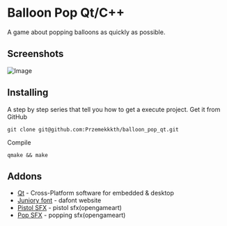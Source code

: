 # Balloon Pop Qt/C++
A game about popping balloons as quickly as possible.

## Screenshots
![Image](https://user-images.githubusercontent.com/28188300/282558238-89bdfb71-7508-4a75-bb39-f8f5c4701103.gif)

## Installing
A step by step series  that tell you how to get a execute project.
Get it from GitHub
```
git clone git@github.com:Przemekkkth/balloon_pop_qt.git
```
Compile
```
qmake && make
```
## Addons
* [Qt](https://www.qt.io/) - Cross-Platform software for embedded & desktop
* [Juniory font](https://www.dafont.com/juniory.font) - dafont website
* [Pistol SFX](https://opengameart.org/content/chaingun-pistol-rifle-shotgun-shots) - pistol sfx(opengameart)
* [Pop SFX](https://opengameart.org/content/3-pop-sounds) - popping sfx(opengameart)
